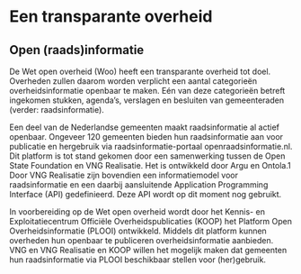 # Een transparante overheid

## Open (raads)informatie

De Wet open overheid (Woo) heeft een transparante overheid tot doel. Overheden zullen daarom worden verplicht een aantal categorieën overheidsinformatie openbaar te maken.
Eén van deze categorieën betreft ingekomen stukken, agenda’s, verslagen en besluiten van gemeenteraden (verder: raadsinformatie).



Een deel van de Nederlandse gemeenten maakt raadsinformatie al actief openbaar. Ongeveer 120 gemeenten bieden hun raadsinformatie aan voor publicatie en
hergebruik via raadsinformatie-portaal openraadsinformatie.nl. Dit platform is tot stand gekomen door een samenwerking tussen de Open State Foundation en VNG Realisatie.
Het is ontwikkeld door Argu en Ontola.1 Door VNG Realisatie zijn bovendien een informatiemodel voor raadsinformatie en een daarbij aansluitende Application Programming Interface (API) gedefinieerd.
Deze API wordt op dit moment nog gebruikt.



In voorbereiding op de Wet open overheid wordt door het Kennis- en Exploitatiecentrum Officiële Overheidspublicaties (KOOP) het Platform Open Overheidsinformatie (PLOOI) ontwikkeld.
Middels dit platform kunnen overheden hun openbaar te publiceren overheidsinformatie aanbieden. VNG en VNG Realisatie en KOOP willen het mogelijk maken dat gemeenten hun
raadsinformatie via PLOOI beschikbaar stellen voor (her)gebruik.  
